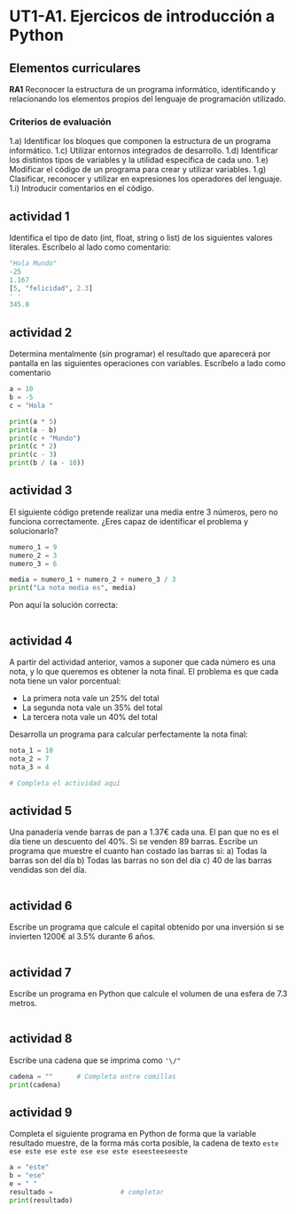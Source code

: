 # UT1-A1. Ejercicos de introducción a Python

## Elementos curriculares
**RA1** Reconocer la estructura de un programa informático, identificando y relacionando los elementos propios del lenguaje de programación utilizado.
### Criterios de evaluación
1.a) Identificar los bloques que componen la estructura de un programa informático.
1.c) Utilizar entornos integrados de desarrollo.
1.d) Identificar los distintos tipos de variables y la utilidad específica de cada uno.
1.e) Modificar el código de un programa para crear y utilizar variables.
1.g) Clasificar, reconocer y utilizar en expresiones los operadores del lenguaje.
1.i) Introducir comentarios en el código.

## actividad 1

Identifica el tipo de dato (int, float, string o list) de los siguientes valores literales. Escríbelo al lado como comentario:

```python
"Hola Mundo"          
-25              
1.167  
[5, "felicidad", 2.3]           
' '
345.0
```

## actividad 2

Determina mentalmente (sin programar) el resultado que aparecerá por pantalla en las siguientes operaciones con variables. Escríbelo a lado como comentario

```python
a = 10
b = -5
c = "Hola "

print(a * 5)
print(a - b)
print(c + "Mundo")
print(c * 2)
print(c - 3)
print(b / (a - 10))
```

## actividad 3

El siguiente código pretende realizar una media entre 3 números, pero no funciona correctamente. ¿Eres capaz de identificar el problema y  solucionarlo? 

```python
numero_1 = 9
numero_2 = 3
numero_3 = 6

media = numero_1 + numero_2 + numero_3 / 3
print("La nota media es", media)
```
Pon aquí la solución correcta:
```python
```

## actividad 4

A partir del actividad anterior, vamos a suponer que cada número es  una nota, y lo que queremos es obtener la nota final. El problema es que cada nota tiene un valor porcentual:

- La primera nota vale un 25% del total
- La segunda nota vale un 35% del total
- La tercera nota vale un 40% del total

Desarrolla un programa para calcular perfectamente la nota final:

```python
nota_1 = 10
nota_2 = 7
nota_3 = 4

# Completa el actividad aquí
```

## actividad 5

Una panadería vende barras de pan a 1.37€ cada una. El pan que no es el día tiene un descuento del 40%. Si se venden 89  barras. Escribe un programa que muestre el cuanto han costado las barras si: 
a) Todas la barras son del día
b) Todas las barras no son del día
c) 40 de las barras vendidas son del día.

```python

```
## actividad 6
Escribe un programa que calcule el capital obtenido por una inversión si se invierten 1200€ al 3.5% durante 6 años.

```python

```
## actividad 7
Escribe un programa en Python que calcule el volumen de una esfera de 7.3 metros.

```python

```
## actividad 8
Escribe una cadena que se imprima como `'\/"`

```python
cadena = ""      # Completa entre comillas
print(cadena)
```
## actividad 9
Completa el siguiente programa en Python de forma que la variable resultado muestre, de la forma más corta posible, la cadena de texto `este ese este ese este ese ese este eseesteeseeste`

```python
a = "este"
b = "ese"
e = " "
resultado =                 # completar
print(resultado)
```